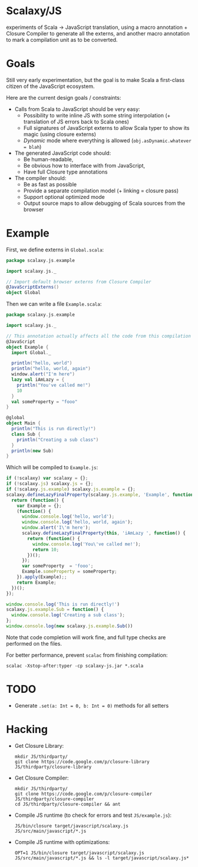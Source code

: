 # Scalaxy/JS

experiments of Scala -> JavaScript translation, using a macro annotation + Closure Compiler to generate all the externs, and another macro annotation to mark a compilation unit as to be converted.

# Goals

Still very early experimentation, but the goal is to make Scala a first-class citizen of the JavaScript ecosystem.

Here are the current design goals / constraints:

- Calls from Scala to JavaScript should be very easy:
  - Possibility to write inline JS with some string interpolation (+ translation of JS errors back to Scala ones)
  - Full signatures of JavaScript externs to allow Scala typer to show its magic (using closure externs)
  - *Dynamic* mode where everything is allowed (`obj.asDynamic.whatever = blah`)
- The generated JavaScript code should:
  - Be human-readable,
  - Be obvious how to interface with from JavaScript,
  - Have full Closure type annotations
- The compiler should:
  - Be as fast as possible
  - Provide a separate compilation model (+ linking = closure pass)
  - Support optional optimized mode
  - Output source maps to allow debugging of Scala sources from the browser

# Example

First, we define externs in `Global.scala`:

```scala
package scalaxy.js.example

import scalaxy.js._

// Import default browser externs from Closure Compiler
@JavaScriptExterns()
object Global
```

Then we can write a file `Example.scala`:

```scala
package scalaxy.js.example

import scalaxy.js._

// This annotation actually affects all the code from this compilation unit.
@JavaScript
object Example {
  import Global._

  println("hello, world")
  println("hello, world, again")
  window.alert("I'm here")
  lazy val iAmLazy = {
    println("You've called me!")
    10
  }
  val someProperty = "fooo"
}

@global
object Main {
  println("This is run directly!")
  class Sub {
    println("Creating a sub class")
  }
  println(new Sub)
}

```

Which will be compiled to `Example.js`:

```javascript
if (!scalaxy) var scalaxy = {};
if (!scalaxy.js) scalaxy.js = {};
if (!scalaxy.js.example) scalaxy.js.example = {};
scalaxy.defineLazyFinalProperty(scalaxy.js.example, 'Example', function() {
  return (function() {
    var Example = {};
    (function() {
      window.console.log('hello, world');
      window.console.log('hello, world, again');
      window.alert('I\'m here');
      scalaxy.defineLazyFinalProperty(this, 'iAmLazy ', function() {
        return (function() {
          window.console.log('You\'ve called me!');
          return 10;
        })();
      });
      var someProperty  = 'fooo';
      Example.someProperty = someProperty;
    }).apply(Example);;
    return Example;
  })();
});

window.console.log('This is run directly!')
scalaxy.js.example.Sub = function() {
  window.console.log('Creating a sub class');
};
window.console.log(new scalaxy.js.example.Sub())
```

Note that code completion will work fine, and full type checks are performed on the files.

For better performance, prevent `scalac` from finishing compilation:
```
scalac -Xstop-after:typer -cp scalaxy-js.jar *.scala
```

# TODO

- Generate `.set(a: Int = 0, b: Int = 0)` methods for all setters

# Hacking

- Get Closure Library:

  ```
  mkdir JS/thirdparty/
  git clone https://code.google.com/p/closure-library JS/thirdparty/closure-library
  ```

- Get Closure Compiler:

  ```
  mkdir JS/thirdparty/
  git clone https://code.google.com/p/closure-compiler JS/thirdparty/closure-compiler
  cd JS/thirdparty/closure-compiler && ant
  ```

- Compile JS runtime (to check for errors and test `JS/example.js`):

  ```
  JS/bin/closure target/javascript/scalaxy.js JS/src/main/javascript/*.js
  ```

- Compile JS runtime with optimizations:

  ```
  OPT=1 JS/bin/closure target/javascript/scalaxy.js JS/src/main/javascript/*.js && ls -l target/javascript/scalaxy.js*
  ```
